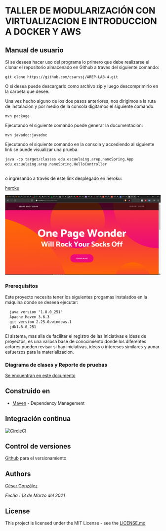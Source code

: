 # TALLER DE MODULARIZACIÓN CON VIRTUALIZACION E INTRODUCCION A DOCKER Y AWS 

## Manual de usuario

Si se deseea hacer uso del programa lo primero que debe realizarse el clonar el repositorio almacenado en Github a través del siguiente comando:

```
git clone https://github.com/csarssj/AREP-LAB-4.git

```
O si desea puede descargarlo como archivo zip y luego descomprimirlo en la carpeta que desee.

Una vez hecho alguno de los dos pasos anteriores, nos dirigimos a la ruta de instalación y por medio de la consola digitamos el siguiente comando:

```
mvn package

```

Ejecutando el siguiente comando puede generar la documentacion:

```
mvn javadoc:javadoc

```

Ejecutando el siquiente comando en la consola y accediendo al siguiente link se puede visualizar una prueba.

```
java -cp target/classes edu.escuelaing.arep.nanoSpring.App edu.escuelaing.arep.nanoSpring.HelloController


```
o ingresando a través de este link desplegado en heroku:

[heroku](https://secure-reaches-84671.herokuapp.com/example.html)

![image](https://github.com/csarssj/ARSW-4-Servidor-Web/blob/master/img/prueba.png)

### Prerequisitos

Este proyecto necesita tener los siguientes progamas instalados en la máquina donde se deseea ejecutar:

```
  java version "1.8.0_251"
  Apache Maven 3.6.3
  git version 2.25.0.windows.1
  jdk1.8.0_251
```

El sistema, mas alla de facilitar el registro de las iniciativas e ideas de proyectos, es una valiosa base de conocimiento donde los diferentes actores pueden revisar si hay iniciativas, ideas o intereses similares y aunar esfuerzos para la materializacion.

### Diagrama de clases y Reporte de pruebas

[Se encuentran en este documento](https://github.com/csarssj/AREP-LAB-3/blob/master/Arquitectura_Empresarial__4.pdf)


## Construido en

* [Maven](https://maven.apache.org/) - Dependency Management


## Integración continua

[![CircleCI](https://circleci.com/gh/circleci/circleci-docs.svg?style=svg)](https://app.circleci.com/pipelines/github/csarssj/AREP-LAB-3)

## Control de versiones 

[Github](https://github.com/) para el versionamiento.

## Authors

[César González](https://github.com/csarssj) 

_Fecha : 13 de Marzo del 2021_ 


## License

This project is licensed under the MIT License - see the [LICENSE.md](LICENSE.md) 